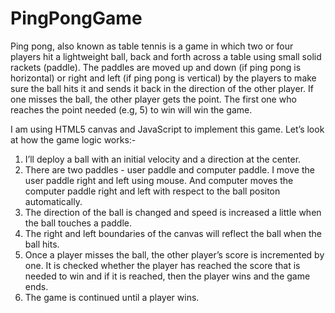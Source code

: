 # PingPongGame
Ping pong, also known as table tennis is a game in which two or four players hit a lightweight ball, back and forth across a table using small solid rackets (paddle).
The paddles are moved up and down (if ping pong is horizontal) or right and left (if ping pong is vertical) by the players to make sure the ball hits it and sends it back in the direction of the other player.
If one misses the ball, the other player gets the point. The first one who reaches the point needed (e.g, 5) to win will win the game.

I am using HTML5 canvas and JavaScript to implement this game. Let’s look at how the game logic works:-

1) I’ll deploy a ball with an initial velocity and a direction at the center.
2) There are two paddles - user paddle and computer paddle. I move the user paddle right and left using mouse. And computer moves the computer paddle right and left with respect to the ball positon automatically.
3) The direction of the ball is changed and speed is increased a little when the ball touches a paddle.
4) The right and left boundaries of the canvas will reflect the ball when the ball hits.
5) Once a player misses the ball, the other player’s score is incremented by one. It is checked whether the player has reached the score that is needed to win and if it is reached, then the player wins and the game ends.
6) The game is continued until a player wins.

